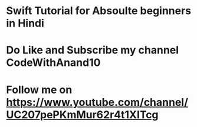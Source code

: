 # Swift Tutorial for Absoulte beginners in Hindi

# Do Like and Subscribe my channel CodeWithAnand10

# Follow me on https://www.youtube.com/channel/UC207pePKmMur62r4t1XITcg



